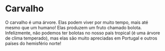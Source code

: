 # Carvalho

O carvalho é uma árvore. Elas podem viver por muito tempo, mais até mesmo que um
humano! Elas produzem um fruto chamado bolota. Infelizmente, não podemos ter
bolotas no nosso país tropical (é uma árvore de clima temperado), mas elas são
muito apreciadas em Portugal e outros países do hemisfério norte!
